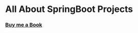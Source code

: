 # All About SpringBoot Projects

### [Buy me a Book](https://www.buymeacoffee.com/praveenoruganti)

